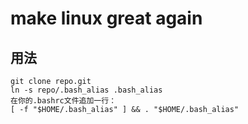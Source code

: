# make linux great again

## 用法

```
git clone repo.git 
ln -s repo/.bash_alias .bash_alias
在你的.bashrc文件追加一行：
[ -f "$HOME/.bash_alias" ] && . "$HOME/.bash_alias"
```
